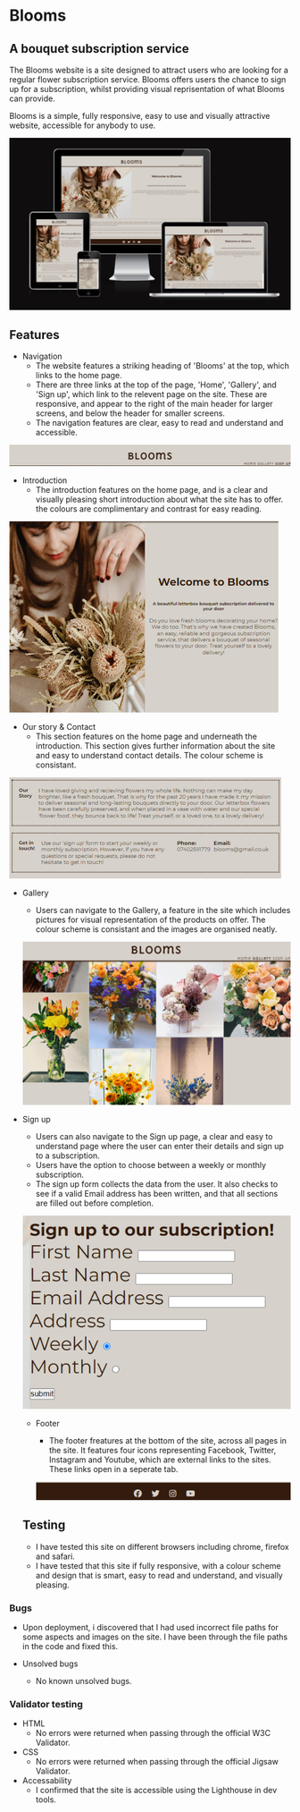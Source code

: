 # Blooms
## A bouquet subscription service

The Blooms website is a site designed to attract users who are looking for a regular flower subscription service. Blooms offers users the chance to sign up for a subscription, whilst providing visual reprisentation of what Blooms can provide. 

Blooms is a simple, fully responsive, easy to use and visually attractive website, accessible for anybody to use.

![Screenshot of responsive design](assets/images/screenshot-responsive-design.png)


## Features

* Navigation
  * The website features a striking heading of 'Blooms' at the top, which links to the home page.
  * There are three links at the top of the page, 'Home', 'Gallery', and 'Sign up', which link to the relevent page on the site. These are responsive, and appear to the right of the main header for larger screens, and below the header for smaller screens.
  * The navigation features are clear, easy to read and understand and accessible.

![Screenshot of navigation bar](assets/images/screenshot-navigation-bar.png)

* Introduction
  * The introduction features on the home page, and is a clear and visually pleasing short introduction about what the site has to offer. the colours are complimentary and contrast for easy reading. 

![Screenshot of introduction](assets/images/screenshot-first-section.png)

* Our story & Contact
  * This section features on the home page and underneath the introduction. This section gives further information about the site and easy to understand contact details. The colour scheme is consistant.

![Screenshot or Our story and Contact section](assets/images/screenshot-our-story-contact.png)

* Gallery
  * Users can navigate to the Gallery, a feature in the site which includes pictures for visual representation of the products on offer. The colour scheme is consistant and the images are organised neatly.

  ![Screenshot of Gallery](assets/images/screenshot-gallery.png)

* Sign up
  * Users can also navigate to the Sign up page, a clear and easy to understand page where the user can enter their details and sign up to a subscription. 
  * Users have the option to choose between a weekly or monthly subscription. 
  * The sign up form collects the data from the user. It also checks to see if a valid Email address has been written, and that all sections are filled out before completion. 

  ![Screenshot of sign up page](assets/images/screenshot.signup.png)

  
  * Footer
    * The footer freatures at the bottom of the site, across all pages in the site. It features four icons representing Facebook, Twitter, Instagram and Youtube, which are external links to the sites. These links open in a seperate tab. 

    ![Screenshot of footer](assets/images/screenshot-footer.png)


  ## Testing

  * I have tested this site on different browsers including chrome, firefox and safari.
  * I have tested that this site if fully responsive, with a colour scheme and design that is smart, easy to read and understand, and visually pleasing.

### Bugs

* Upon deployment, i discovered that I had used incorrect file paths for some aspects and images on the site. I have been through the file paths in the code and fixed this.

* Unsolved bugs
  * No known unsolved bugs.

### Validator testing

* HTML
  * No errors were returned when passing through the official W3C Validator.
* CSS
  * No errors were returned when passing through the official Jigsaw Validator.
* Accessability
  * I confirmed that the site is accessible using the Lighthouse in dev tools.
  
